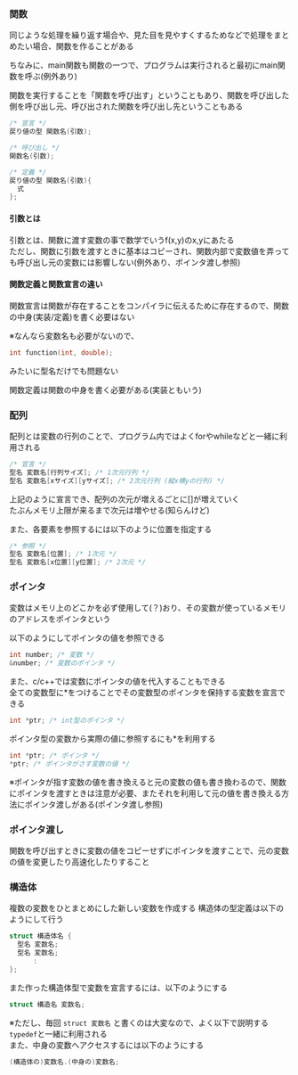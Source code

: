 ### 関数

同じような処理を繰り返す場合や、見た目を見やすくするためなどで処理をまとめたい場合、関数を作ることがある

ちなみに、main関数も関数の一つで、プログラムは実行されると最初にmain関数を呼ぶ(例外あり)

関数を実行することを「関数を呼び出す」ということもあり、関数を呼び出した側を呼び出し元、呼び出された関数を呼び出し先ということもある

```c
/* 宣言 */
戻り値の型 関数名(引数);

/* 呼び出し */
関数名(引数);

/* 定義 */
戻り値の型 関数名(引数){
  式
};
```

#### 引数とは

引数とは、関数に渡す変数の事で数学でいうf(x,y)のx,yにあたる<br>
ただし、関数に引数を渡すときに基本はコピーされ、関数内部で変数値を弄っても呼び出し元の変数には影響しない(例外あり、ポインタ渡し参照)

#### 関数定義と関数宣言の違い

関数宣言は関数が存在することをコンパイラに伝えるために存在するので、関数の中身(実装/定義)を書く必要はない

※なんなら変数名も必要がないので、
```c
int function(int, double);
```
みたいに型名だけでも問題ない

関数定義は関数の中身を書く必要がある(実装ともいう)

### 配列

配列とは変数の行列のことで、プログラム内ではよくforやwhileなどと一緒に利用される

```c
/* 宣言 */
型名 変数名[行列サイズ]; /* 1次元行列 */
型名 変数名[xサイズ][yサイズ]; /* 2次元行列 (縦x横yの行列) */
```

上記のように宣言でき、配列の次元が増えるごとに[]が増えていく<br>
たぶんメモリ上限が来るまで次元は増やせる(知らんけど)

また、各要素を参照するには以下のように位置を指定する
```c
/* 参照 */
型名 変数名[位置]; /* 1次元 */
型名 変数名[x位置][y位置]; /* 2次元 */
```

### ポインタ

変数はメモリ上のどこかを必ず使用して(？)おり、その変数が使っているメモリのアドレスをポインタという

以下のようにしてポインタの値を参照できる
```c
int number; /* 変数 */
&number; /* 変数のポインタ */
```
また、c/c++では変数にポインタの値を代入することもできる<br>
全ての変数型に*をつけることでその変数型のポインタを保持する変数を宣言できる
```c
int *ptr; /* int型のポインタ */
```
ポインタ型の変数から実際の値に参照するにも*を利用する
```c
int *ptr; /* ポインタ */
*ptr; /* ポインタがさす変数の値 */
```
※ポインタが指す変数の値を書き換えると元の変数の値も書き換わるので、関数にポインタを渡すときは注意が必要、またそれを利用して元の値を書き換える方法にポインタ渡しがある(ポインタ渡し参照)

### ポインタ渡し

関数を呼び出すときに変数の値をコピーせずにポインタを渡すことで、元の変数の値を変更したり高速化したりすること

### 構造体
複数の変数をひとまとめにした新しい変数を作成する
構造体の型定義は以下のようにして行う
```c
struct 構造体名 {
  型名 変数名;
  型名 変数名;
      :
};
```
また作った構造体型で変数を宣言するには、以下のようにする
```c
struct 構造名 変数名;
```
※ただし、毎回 `struct 変数名` と書くのは大変なので、よく以下で説明する`typedef`と一緒に利用される<br>
また、中身の変数へアクセスするには以下のようにする
```c
(構造体の)変数名.(中身の)変数名;
```

